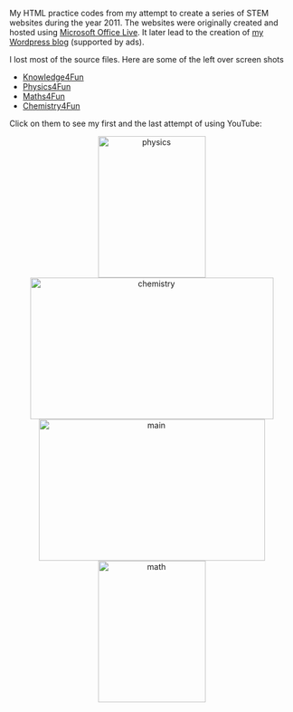 My HTML practice codes from my attempt to create a series of STEM websites during the year 2011. The websites were originally created and hosted using [Microsoft Office Live](https://en.wikipedia.org/wiki/Microsoft_Office_Live). It later lead to the creation of [my Wordpress blog](https://gaurish4math.wordpress.com/) (supported by ads).

I lost most of the source files. Here are some of the left over screen shots 
* [Knowledge4Fun](https://web.archive.org/web/20111111114549/http://knowledge4fun.web.officelive.com/default.aspx)
* [Physics4Fun](https://web.archive.org/web/20110903114646/http://physics4fun.web.officelive.com/default.aspx)
* [Maths4Fun](https://web.archive.org/web/20110505031202/http://maths4fun.web.officelive.com/default.aspx)
* [Chemistry4Fun](https://web.archive.org/web/20110903214826/http://chemistry4fun.web.officelive.com/default.aspx)

Click on them to see my first and the last attempt of using YouTube:

<p>
<center>
  <a href="https://www.youtube.com/watch?v=0yoH6THdnew"> <img alt="physics" src="https://gkorpal.github.io/images/p4f.png" width="190" height="250" class="center"> </a>
  <a href="https://www.youtube.com/watch?v=0yoH6THdnew"> <img alt="chemistry" src="https://gkorpal.github.io/images/c4f.png" width="430" height="250" class="center"> </a>
  <a href="https://www.youtube.com/watch?v=0yoH6THdnew"> <img alt="main" src="https://gkorpal.github.io/images/k4f.JPG" width="400" height="250" class="center"> </a>
  <a href="https://www.youtube.com/watch?v=0yoH6THdnew"> <img alt="math" src="https://gkorpal.github.io/images/m4f.png" width="190" height="250" class="center"> </a>
</center>
</p>
